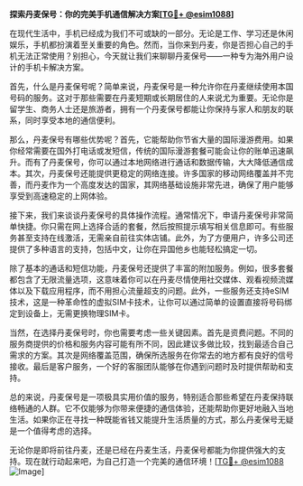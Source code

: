**探索丹麦保号：你的完美手机通信解决方案[[TG💪+ @esim1088](https://t.me/s/esim1088)]**

在现代生活中，手机已经成为我们不可或缺的一部分。无论是工作、学习还是休闲娱乐，手机都扮演着至关重要的角色。然而，当你来到丹麦，你是否担心自己的手机无法正常使用？别担心，今天就让我们来聊聊丹麦保号——一种专为海外用户设计的手机卡解决方案。

首先，什么是丹麦保号呢？简单来说，丹麦保号是一种允许你在丹麦继续使用本国号码的服务。这对于那些需要在丹麦短期或长期居住的人来说尤为重要。无论你是留学生、商务人士还是旅游者，拥有一个丹麦保号都能让你保持与家人和朋友的联系，同时享受本地的通信便利。

那么，丹麦保号有哪些优势呢？首先，它能帮助你节省大量的国际漫游费用。如果你经常需要在国外打电话或发短信，传统的国际漫游套餐可能会让你的账单迅速飙升。而有了丹麦保号，你可以通过本地网络进行通话和数据传输，大大降低通信成本。其次，丹麦保号还能提供更稳定的网络连接。许多国家的移动网络覆盖并不完善，而丹麦作为一个高度发达的国家，其网络基础设施非常先进，确保了用户能够享受到高速稳定的上网体验。

接下来，我们来谈谈丹麦保号的具体操作流程。通常情况下，申请丹麦保号非常简单快捷。你只需在网上选择合适的套餐，然后按照提示填写相关信息即可。有些服务甚至支持在线激活，无需亲自前往实体店铺。此外，为了方便用户，许多公司还提供了多种语言的支持，包括中文，让你在异国他乡也能轻松搞定一切。

除了基本的通话和短信功能，丹麦保号还提供了丰富的附加服务。例如，很多套餐都包含了无限流量选项，这意味着你可以在丹麦尽情使用社交媒体、观看视频流媒体以及下载应用程序，而不用担心流量超支的问题。此外，一些服务还支持eSIM技术，这是一种革命性的虚拟SIM卡技术，让你可以通过简单的设置直接将号码绑定到设备上，无需更换物理SIM卡。

当然，在选择丹麦保号时，你也需要考虑一些关键因素。首先是资费问题。不同的服务商提供的价格和服务内容可能有所不同，因此建议多做比较，找到最适合自己需求的方案。其次是网络覆盖范围，确保所选服务在你常去的地方都有良好的信号接收。最后是客户服务，一个好的客服团队能够在你遇到问题时及时提供帮助和支持。

总的来说，丹麦保号是一项极具实用价值的服务，特别适合那些希望在丹麦保持联络畅通的人群。它不仅能够为你带来便捷的通信体验，还能帮助你更好地融入当地生活。如果你正在寻找一种既能省钱又能提升生活质量的方式，那么丹麦保号无疑是一个值得考虑的选择。

无论你是即将前往丹麦，还是已经在丹麦生活，丹麦保号都能为你提供强大的支持。现在就行动起来吧，为自己打造一个完美的通信环境！[[TG💪+ @esim1088](https://t.me/s/esim1088) ![Image](https://i.postimg.cc/4NQfJmqS/Snipaste-2025-05-13-00-14-12.png)]